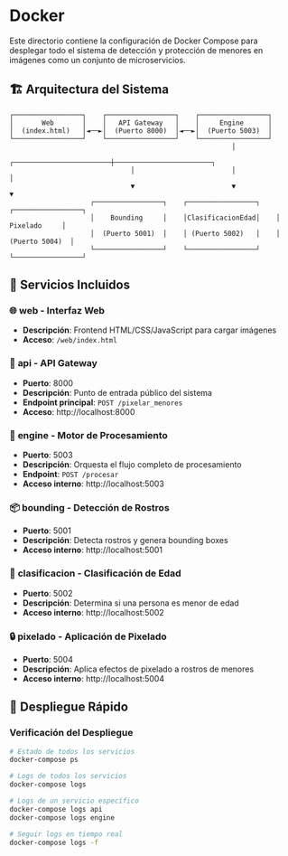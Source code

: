 # Docker 
Este directorio contiene la configuración de Docker Compose para desplegar todo el sistema de detección y protección de menores en imágenes como un conjunto de microservicios.

## 🏗️ Arquitectura del Sistema

```
┌─────────────────┐    ┌─────────────────┐    ┌─────────────────┐
│       Web       │    │   API Gateway   │    │     Engine      │
│  (index.html)   │◄──►│  (Puerto 8000)  │◄──►│  (Puerto 5003)  │
└─────────────────┘    └─────────────────┘    └─────────────────┘
                                                       │
                              ┌────────────────────────┼────────────────────────┐
                              │                        │                        │
                              ▼                        ▼                        ▼
                    ┌─────────────────┐    ┌─────────────────┐    ┌─────────────────┐
                    │    Bounding     │    │ClasificacionEdad│    │    Pixelado     │
                    │  (Puerto 5001)  │    │ (Puerto 5002)   │    │  (Puerto 5004)  │
                    └─────────────────┘    └─────────────────┘    └─────────────────┘
```

## 🐳 Servicios Incluidos

### 🌐 **web** - Interfaz Web
- **Descripción**: Frontend HTML/CSS/JavaScript para cargar imágenes
- **Acceso**: `/web/index.html`

### 🚪 **api** - API Gateway  
- **Puerto**: 8000
- **Descripción**: Punto de entrada público del sistema
- **Endpoint principal**: `POST /pixelar_menores`
- **Acceso**: http://localhost:8000

### 🤖 **engine** - Motor de Procesamiento
- **Puerto**: 5003
- **Descripción**: Orquesta el flujo completo de procesamiento
- **Endpoint**: `POST /procesar`
- **Acceso interno**: http://localhost:5003

### 📦 **bounding** - Detección de Rostros
- **Puerto**: 5001
- **Descripción**: Detecta rostros y genera bounding boxes
- **Acceso interno**: http://localhost:5001

### 🧠 **clasificacion** - Clasificación de Edad
- **Puerto**: 5002
- **Descripción**: Determina si una persona es menor de edad
- **Acceso interno**: http://localhost:5002

### 🔒 **pixelado** - Aplicación de Pixelado
- **Puerto**: 5004
- **Descripción**: Aplica efectos de pixelado a rostros de menores
- **Acceso interno**: http://localhost:5004

## 🚀 Despliegue Rápido


### Verificación del Despliegue

```bash
# Estado de todos los servicios
docker-compose ps

# Logs de todos los servicios
docker-compose logs

# Logs de un servicio específico
docker-compose logs api
docker-compose logs engine

# Seguir logs en tiempo real
docker-compose logs -f
```
